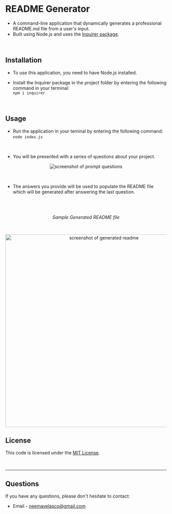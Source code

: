 # README Generator

* A command-line application that dynamically generates a professional README.md file from a user's input.
* Built using Node.js and uses the [Inquirer package](https://www.npmjs.com/package/inquirer).

<br>

## Installation

* To use this application, you need to have Node.js installed.

* Install the Inquirer package in the project folder by entering the following command in your terminal: <br> ```npm i inquirer``` <br> 

<br>

## Usage

* Run the application in your teminal by entering the following command: <br>
```node index.js``` 
<br>

* You will be presented with a series of questions about your project.

<p align="center">
    <img src="assets/img/questions.PNG" alt="screenshot of prompt questions">
</p>

<br>

* The answers you provide will be used to populate the README file which will be generated after answering the last question.

<br>
<br>
<p align="center">
    <i>Sample Generated README file</i>
</p>
<br>

<p align="center">
    <img src="assets/img/sampleREADME.PNG" alt="screenshot of generated readme" height="600px">
</p>

## License

This code is licensed under the [MIT License](https://mit-license.org/).

<br>
<hr>

## Questions
If you have any questions, please don't hesitate to contact:
 * Email - neemavelasco@gmail.com






